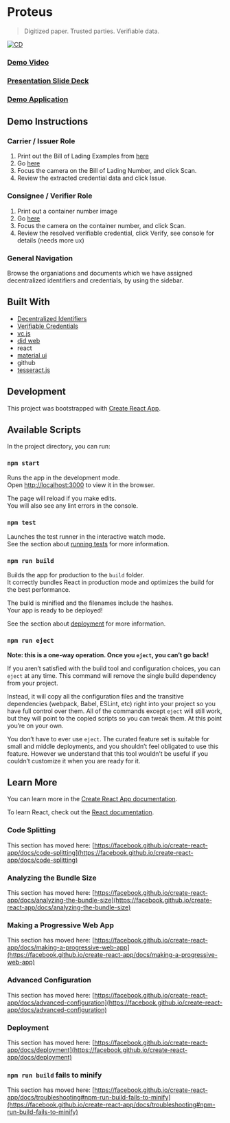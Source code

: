 # Proteus

> Digitized paper. Trusted parties. Verifiable data.

[![CD](https://github.com/transmute-industries/iata-one-record-hackathon-2021/actions/workflows/cd.yml/badge.svg)](https://github.com/transmute-industries/iata-one-record-hackathon-2021/actions/workflows/cd.yml)

### [Demo Video](https://www.youtube.com/watch?v=C-ggf17Jk84)

### [Presentation Slide Deck](https://docs.google.com/presentation/d/1B0VIPOb0R-0qs31xV9hsNi_Hr-A08EHUF41JEjmde2U/edit?usp=sharing)

### [Demo Application](https://iata-one-record-2021.transmute.industries/)

## Demo Instructions

### Carrier / Issuer Role

1. Print out the Bill of Lading Examples from [here](./public/sanitized-bols)
2. Go [here](https://iata-one-record-2021.transmute.industries/issue)
3. Focus the camera on the Bill of Lading Number, and click Scan.
4. Review the extracted credential data and click Issue.

### Consignee / Verifier Role

1. Print out a container number image
2. Go [here](https://iata-one-record-2021.transmute.industries/verify)
3. Focus the camera on the container number, and click Scan.
4. Review the resolved verifiable credential, click Verify, see console for details (needs more ux)

### General Navigation

Browse the organiations and documents which we have assigned decentralized identifiers and credentials, by using the sidebar.

## Built With

- [Decentralized Identifiers](https://github.com/w3c/did-core)
- [Verifiable Credentials](https://github.com/w3c/vc-data-model/)
- [vc.js](https://github.com/transmute-industries/verifiable-data)
- [did web](https://github.com/w3c-ccg/did-method-web)
- react
- [material ui](https://material-ui.com/)
- github
- [tesseract.js](https://tesseract.projectnaptha.com/)

## Development

This project was bootstrapped with [Create React App](https://github.com/facebook/create-react-app).

## Available Scripts

In the project directory, you can run:

### `npm start`

Runs the app in the development mode.\
Open [http://localhost:3000](http://localhost:3000) to view it in the browser.

The page will reload if you make edits.\
You will also see any lint errors in the console.

### `npm test`

Launches the test runner in the interactive watch mode.\
See the section about [running tests](https://facebook.github.io/create-react-app/docs/running-tests) for more information.

### `npm run build`

Builds the app for production to the `build` folder.\
It correctly bundles React in production mode and optimizes the build for the best performance.

The build is minified and the filenames include the hashes.\
Your app is ready to be deployed!

See the section about [deployment](https://facebook.github.io/create-react-app/docs/deployment) for more information.

### `npm run eject`

**Note: this is a one-way operation. Once you `eject`, you can’t go back!**

If you aren’t satisfied with the build tool and configuration choices, you can `eject` at any time. This command will remove the single build dependency from your project.

Instead, it will copy all the configuration files and the transitive dependencies (webpack, Babel, ESLint, etc) right into your project so you have full control over them. All of the commands except `eject` will still work, but they will point to the copied scripts so you can tweak them. At this point you’re on your own.

You don’t have to ever use `eject`. The curated feature set is suitable for small and middle deployments, and you shouldn’t feel obligated to use this feature. However we understand that this tool wouldn’t be useful if you couldn’t customize it when you are ready for it.

## Learn More

You can learn more in the [Create React App documentation](https://facebook.github.io/create-react-app/docs/getting-started).

To learn React, check out the [React documentation](https://reactjs.org/).

### Code Splitting

This section has moved here: [https://facebook.github.io/create-react-app/docs/code-splitting](https://facebook.github.io/create-react-app/docs/code-splitting)

### Analyzing the Bundle Size

This section has moved here: [https://facebook.github.io/create-react-app/docs/analyzing-the-bundle-size](https://facebook.github.io/create-react-app/docs/analyzing-the-bundle-size)

### Making a Progressive Web App

This section has moved here: [https://facebook.github.io/create-react-app/docs/making-a-progressive-web-app](https://facebook.github.io/create-react-app/docs/making-a-progressive-web-app)

### Advanced Configuration

This section has moved here: [https://facebook.github.io/create-react-app/docs/advanced-configuration](https://facebook.github.io/create-react-app/docs/advanced-configuration)

### Deployment

This section has moved here: [https://facebook.github.io/create-react-app/docs/deployment](https://facebook.github.io/create-react-app/docs/deployment)

### `npm run build` fails to minify

This section has moved here: [https://facebook.github.io/create-react-app/docs/troubleshooting#npm-run-build-fails-to-minify](https://facebook.github.io/create-react-app/docs/troubleshooting#npm-run-build-fails-to-minify)
